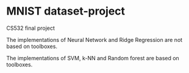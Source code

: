 # MNIST dataset-project
CS532 final project

The implementations of Neural Network and Ridge Regression are not based on toolboxes.

The implementations of SVM, k-NN and Random forest are based on toolboxes.
